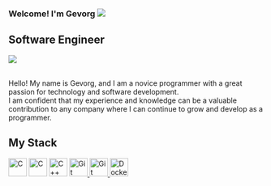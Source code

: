 ### Welcome! I'm Gevorg  ![](https://user-images.githubusercontent.com/18350557/176309783-0785949b-9127-417c-8b55-ab5a4333674e.gif)
## Software Engineer &nbsp;&nbsp;
<a href="https://t.me/karamon"><img src="https://img.shields.io/badge/Telegram-2CA5E0?style=for-the-badge&logo=telegram&logoColor=white" /></a>

<div>
  <br>
  Hello! My name is Gevorg, and I am a novice programmer with a great passion for technology and
software development.<br /> I am confident that my experience and knowledge can be a valuable
contribution to any company where I can continue to grow and develop as a programmer.<br />
</div>

## My Stack
<p align="left"> <a href="https://www.oracle.com/cis/java/technologies/downloads/" rel="noreferrer"><img src="https://w7.pngwing.com/pngs/961/251/png-transparent-java-runtime-environment-programming-language-programmer-computer-programming-java-text-logo-software-developer-thumbnail.png" width="36" height="36" alt="C" /></a> <a href="https://docs.microsoft.com/en-us/cpp/?view=msvc-170" target="_blank" rel="noreferrer"><img src="https://raw.githubusercontent.com/danielcranney/readme-generator/main/public/icons/skills/c-colored.svg" width="36" height="36" alt="C" /></a> <a href="https://docs.microsoft.com/en-us/cpp/?view=msvc-170" target="_blank" rel="noreferrer"><img src="https://raw.githubusercontent.com/danielcranney/readme-generator/main/public/icons/skills/cplusplus-colored.svg" width="36" height="36" alt="C++" /></a> <a href="https://git-scm.com/" target="_blank" rel="noreferrer"><img src="https://git-scm.com/images/logos/downloads/Git-Icon-1788C.png" width="36" height="36" alt="Git" /> <a href="https://www.gitkraken.com/" target="_blank" rel="noreferrer"><img src="https://www.midcamp.org/sites/default/files/2021-03/gitkraken-logo-dark-sq.png" width="36" height="36" alt="Git" />  <a href="https://www.docker.com/" target="_blank" rel="noreferrer"><img src="https://gogeticon.net/files/3163573/d130ef65a8efdfa66fa49eb5ab745cef.png" width="36" height="36" alt="Docker" /></a> </a> </p>
